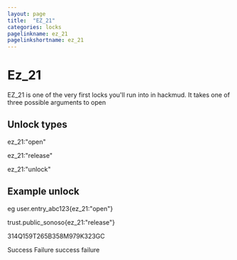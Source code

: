 ```yaml
---
layout: page
title:  "EZ_21"
categories: locks
pagelinkname: ez_21
pagelinkshortname: ez_21
---
```


# Ez_21

EZ_21 is one of the very first locks you'll run into in hackmud. It takes one of three possible arguments to open

## Unlock types

ez_21:"open"

ez_21:"release"

ez_21:"unlock"

## Example unlock

eg user.entry_abc123{ez_21:"open"}

trust.public_sonoso{ez_21:"release"}

314Q159T265B358M979K323GC

Success Failure success failure
